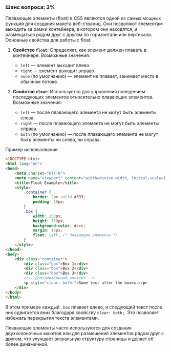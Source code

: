 ### Шанс вопроса: 3%

Плавающие элементы (float) в CSS являются одной из самых мощных функций для создания макета веб-страниц. Они позволяют элементам выходить за рамки контейнера, в котором они находятся, и размещаться рядом друг с другом по горизонтали или вертикали. Основные свойства для работы с float:

1. **Свойство `float`:** Определяет, как элемент должен плавать в контейнере. Возможные значения:
   - `left` — элемент выходит влево.
   - `right` — элемент выходит вправо.
   - `none` (по умолчанию) — элемент не плавает, занимает место в обычном потоке.

2. **Свойство `clear`:** Используется для управления поведением последующих элементов относительно плавающих элементов. Возможные значения:
   - `left` — после плавающего элемента не могут быть элементы слева.
   - `right` — после плавающего элемента не могут быть элементы справа.
   - `both` (по умолчанию) — после плавающего элемента не могут быть элементы ни слева, ни справа.

Пример использования:

```html
<!DOCTYPE html>
<html lang="en">
<head>
    <meta charset="UTF-8">
    <meta name="viewport" content="width=device-width, initial-scale=1.0">
    <title>Float Example</title>
    <style>
        .container {
            border: 2px solid #333;
            padding: 10px;
        }
        .box {
            width: 150px;
            height: 150px;
            background-color: #ccc;
            margin: 10px;
            float: left; /* Плавающие элементы */
        }
    </style>
</head>
<body>
    <div class="container">
        <div class="box">Box 1</div>
        <div class="box">Box 2</div>
        <div class="box">Box 3</div>
        <!-- Дополнительный контент -->
        <p style="clear: both;">Some text after the boxes.</p>
    </div>
</body>
</html>
```

В этом примере каждый `.box` плавает влево, и следующий текст после них сдвигается вниз благодаря свойству `clear: both;`. Это позволяет избежать перекрытия текста элементами.

Плавающие элементы часто используются для создания двухколоночных макетов или для размещения элементов рядом друг с другом, что улучшает визуальную структуру страницы и делает её более динамичной.